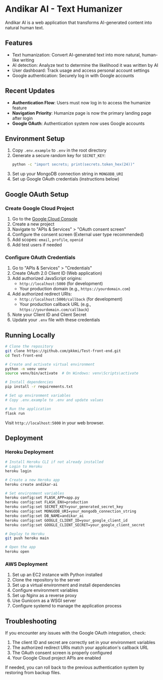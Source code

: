 # Andikar AI - Text Humanizer

Andikar AI is a web application that transforms AI-generated content into natural human text. 

## Features

- Text humanization: Convert AI-generated text into more natural, human-like writing
- AI detection: Analyze text to determine the likelihood it was written by AI
- User dashboard: Track usage and access personal account settings
- Google authentication: Securely log in with Google accounts

## Recent Updates

- **Authentication Flow**: Users must now log in to access the humanize feature
- **Navigation Priority**: Humanize page is now the primary landing page after login
- **Google OAuth**: Authentication system now uses Google accounts

## Environment Setup

1. Copy `.env.example` to `.env` in the root directory
2. Generate a secure random key for `SECRET_KEY`:
   ```bash
   python -c "import secrets; print(secrets.token_hex(24))"
   ```
3. Set up your MongoDB connection string in `MONGODB_URI`
4. Set up Google OAuth credentials (instructions below)

## Google OAuth Setup

### Create Google Cloud Project
1. Go to the [Google Cloud Console](https://console.cloud.google.com/)
2. Create a new project
3. Navigate to "APIs & Services" > "OAuth consent screen"
4. Configure the consent screen (External user type recommended)
5. Add scopes: `email`, `profile`, `openid`
6. Add test users if needed

### Configure OAuth Credentials
1. Go to "APIs & Services" > "Credentials"
2. Create OAuth 2.0 Client ID (Web application)
3. Add authorized JavaScript origins:
   - `http://localhost:5000` (for development)
   - Your production domain (e.g., `https://yourdomain.com`)
4. Add authorized redirect URIs:
   - `http://localhost:5000/callback` (for development)
   - Your production callback URL (e.g., `https://yourdomain.com/callback`)
5. Note your Client ID and Client Secret
6. Update your `.env` file with these credentials

## Running Locally

```bash
# Clone the repository
git clone https://github.com/pkkmi/Test-front-end.git
cd Test-front-end

# Create and activate virtual environment
python -m venv venv
source venv/bin/activate  # On Windows: venv\Scripts\activate

# Install dependencies
pip install -r requirements.txt

# Set up environment variables
# Copy .env.example to .env and update values

# Run the application
flask run
```

Visit `http://localhost:5000` in your web browser.

## Deployment

### Heroku Deployment
```bash
# Install Heroku CLI if not already installed
# Login to Heroku
heroku login

# Create a new Heroku app
heroku create andikar-ai

# Set environment variables
heroku config:set FLASK_APP=app.py
heroku config:set FLASK_ENV=production
heroku config:set SECRET_KEY=your_generated_secret_key
heroku config:set MONGODB_URI=your_mongodb_connection_string
heroku config:set DB_NAME=andikar_ai
heroku config:set GOOGLE_CLIENT_ID=your_google_client_id
heroku config:set GOOGLE_CLIENT_SECRET=your_google_client_secret

# Deploy to Heroku
git push heroku main

# Open the app
heroku open
```

### AWS Deployment
1. Set up an EC2 instance with Python installed
2. Clone the repository to the server
3. Set up a virtual environment and install dependencies
4. Configure environment variables
5. Set up Nginx as a reverse proxy
6. Use Gunicorn as a WSGI server
7. Configure systemd to manage the application process

## Troubleshooting

If you encounter any issues with the Google OAuth integration, check:
1. The client ID and secret are correctly set in your environment variables
2. The authorized redirect URIs match your application's callback URL
3. The OAuth consent screen is properly configured
4. Your Google Cloud project APIs are enabled

If needed, you can roll back to the previous authentication system by restoring from backup files.
